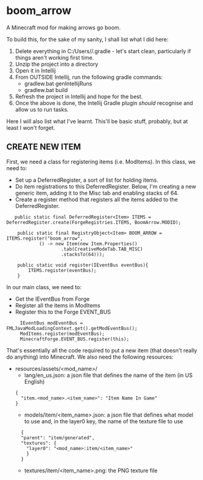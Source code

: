 # boom_arrow
A Minecraft mod for making arrows go boom.

To build this, for the sake of my sanity, I shall list what I did here:

1) Delete everything in C:/Users/<user>/.gradle - let's start clean, particularly if things aren't working first time.
2) Unzip the project into a directory
3) Open it in Intellij
4) From OUTSIDE Intellij, run the following gradle commands:
    - gradlew.bat genIntellijRuns
    - gradlew.bat build
5) Refresh the project in Intellij and hope for the best.
6) Once the above is done, the Intellij Gradle plugin _should_ recognise and allow us to run tasks.

Here I will also list what I've learnt. This'll be basic stuff, probably, but at least I won't forget.

## CREATE NEW ITEM

First, we need a class for registering items (i.e. ModItems). In this class, we need to:
- Set up a DeferredRegister, a sort of list for holding items.
- Do item registrations to this DeferredRegister. Below, I'm creating a new generic item, adding it to the Misc tab and enabling stacks of 64.
- Create a register method that registers all the items added to the DeferredRegister.

```
   public static final DeferredRegister<Item> ITEMS = DeferredRegister.create(ForgeRegistries.ITEMS, BoomArrow.MODID);

    public static final RegistryObject<Item> BOOM_ARROW = ITEMS.register("boom_arrow",
            () -> new Item(new Item.Properties()
                    .tab(CreativeModeTab.TAB_MISC)
                    .stacksTo(64)));
                    
    public static void register(IEventBus eventBus){
        ITEMS.register(eventBus);
    }                    
```

In our main class, we need to:
- Get the IEventBus from Forge
- Register all the items in ModItems
- Register this to the Forge EVENT_BUS

```
     IEventBus modEventBus = FMLJavaModLoadingContext.get().getModEventBus();
     ModItems.register(modEventBus);
     MinecraftForge.EVENT_BUS.register(this);
```

That's essentially all the code required to put a new item (that doesn't really do anything) into Minecraft. We also need the following resources:

- resources/assets/<mod_name>/
  - lang/en_us.json: a json file that defines the name of the item (in US English)
  ```
  {
    "item.<mod_name>.<item_name>": "Item Name In Game"
  }
  ```
  - models/item/<item_name>.json: a json file that defines what model to use and, in the layer0 key, the name of the texture file to use
  ```
    {
    "parent": "item/generated",
    "textures": {
      "layer0": "<mod_name>:item/<item_name>"
      }
    }
  ```
  - textures/item/<item_name>.png: the PNG texture file

